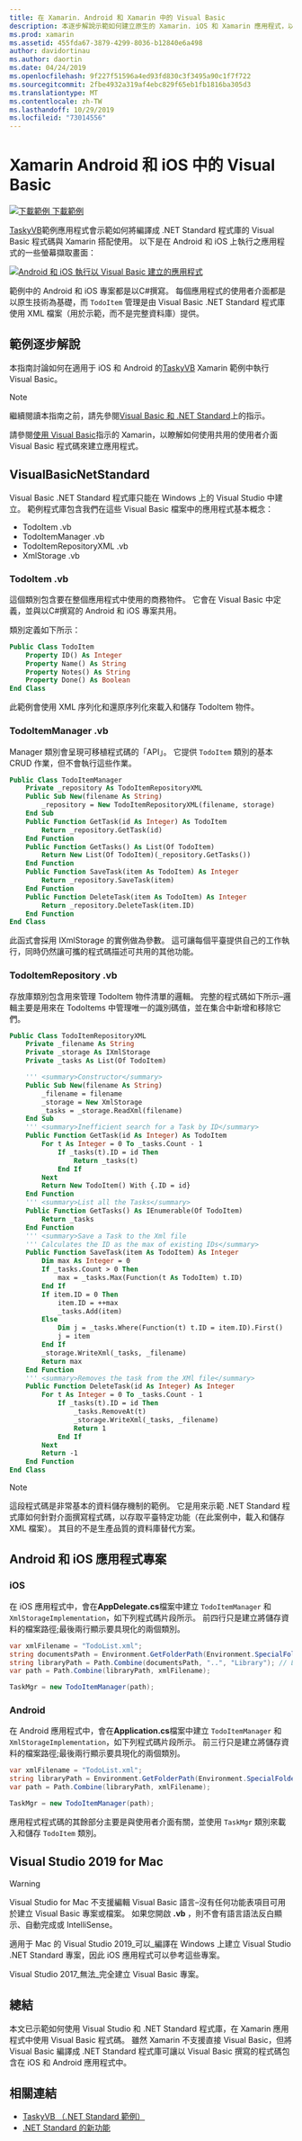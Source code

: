 ```yaml
---
title: 在 Xamarin. Android 和 Xamarin 中的 Visual Basic
description: 本逐步解說示範如何建立原生的 Xamarin. iOS 和 Xamarin 應用程式，以使用以 Visual Basic.NET 撰寫的商務邏輯。
ms.prod: xamarin
ms.assetid: 455fda67-3879-4299-8036-b12840e6a498
author: davidortinau
ms.author: daortin
ms.date: 04/24/2019
ms.openlocfilehash: 9f227f51596a4ed93fd830c3f3495a90c1f7f722
ms.sourcegitcommit: 2fbe4932a319af4ebc829f65eb1fb1816ba305d3
ms.translationtype: MT
ms.contentlocale: zh-TW
ms.lasthandoff: 10/29/2019
ms.locfileid: "73014556"
---
```

# <a name="visual-basic-in-xamarin-android-and-ios"></a>Xamarin Android 和 iOS 中的 Visual Basic

[![下載範例](~/media/shared/download.png) 下載範例](https://docs.microsoft.com/samples/xamarin/mobile-samples/visualbasic-taskyvb/)

[TaskyVB](https://docs.microsoft.com/samples/xamarin/mobile-samples/visualbasic-taskyvb/)範例應用程式會示範如何將編譯成 .NET Standard 程式庫的 Visual Basic 程式碼與 Xamarin 搭配使用。 以下是在 Android 和 iOS 上執行之應用程式的一些螢幕擷取畫面：

 [![Android 和 iOS 執行以 Visual Basic 建立的應用程式](native-apps-images/simulators-sml.png)](native-apps-images/simulators.png#lightbox)

範例中的 Android 和 iOS 專案都是以C#撰寫。 每個應用程式的使用者介面都是以原生技術為基礎，而 `TodoItem` 管理是由 Visual Basic .NET Standard 程式庫使用 XML 檔案（用於示範，而不是完整資料庫）提供。

## <a name="sample-walkthrough"></a>範例逐步解說

本指南討論如何在適用于 iOS 和 Android 的[TaskyVB](https://github.com/xamarin/mobile-samples/tree/master/VisualBasic/TaskyVB) Xamarin 範例中執行 Visual Basic。

> [!NOTE]
> 繼續閱讀本指南之前，請先參閱[Visual Basic 和 .NET Standard](index.md)上的指示。
>
> 請參閱[使用 Visual Basic](xamarin-forms.md)指示的 Xamarin，以瞭解如何使用共用的使用者介面 Visual Basic 程式碼來建立應用程式。

## <a name="visualbasicnetstandard"></a>VisualBasicNetStandard

Visual Basic .NET Standard 程式庫只能在 Windows 上的 Visual Studio 中建立。
範例程式庫包含我們在這些 Visual Basic 檔案中的應用程式基本概念：

- TodoItem .vb
- TodoItemManager .vb
- TodoItemRepositoryXML .vb
- XmlStorage .vb

### <a name="todoitemvb"></a>TodoItem .vb

這個類別包含要在整個應用程式中使用的商務物件。 它會在 Visual Basic 中定義，並與以C#撰寫的 Android 和 iOS 專案共用。

類別定義如下所示：

```vb
Public Class TodoItem
    Property ID() As Integer
    Property Name() As String
    Property Notes() As String
    Property Done() As Boolean
End Class
```

此範例會使用 XML 序列化和還原序列化來載入和儲存 TodoItem 物件。

### <a name="todoitemmanagervb"></a>TodoItemManager .vb

Manager 類別會呈現可移植程式碼的「API」。 它提供 `TodoItem` 類別的基本 CRUD 作業，但不會執行這些作業。

```vb
Public Class TodoItemManager
    Private _repository As TodoItemRepositoryXML
    Public Sub New(filename As String)
        _repository = New TodoItemRepositoryXML(filename, storage)
    End Sub
    Public Function GetTask(id As Integer) As TodoItem
        Return _repository.GetTask(id)
    End Function
    Public Function GetTasks() As List(Of TodoItem)
        Return New List(Of TodoItem)(_repository.GetTasks())
    End Function
    Public Function SaveTask(item As TodoItem) As Integer
        Return _repository.SaveTask(item)
    End Function
    Public Function DeleteTask(item As TodoItem) As Integer
        Return _repository.DeleteTask(item.ID)
    End Function
End Class
```

此函式會採用 IXmlStorage 的實例做為參數。 這可讓每個平臺提供自己的工作執行，同時仍然讓可攜的程式碼描述可共用的其他功能。

### <a name="todoitemrepositoryvb"></a>TodoItemRepository .vb

存放庫類別包含用來管理 TodoItem 物件清單的邏輯。 完整的程式碼如下所示–邏輯主要是用來在 TodoItems 中管理唯一的識別碼值，並在集合中新增和移除它們。

```vb
Public Class TodoItemRepositoryXML
    Private _filename As String
    Private _storage As IXmlStorage
    Private _tasks As List(Of TodoItem)

    ''' <summary>Constructor</summary>
    Public Sub New(filename As String)
        _filename = filename
        _storage = New XmlStorage
        _tasks = _storage.ReadXml(filename)
    End Sub
    ''' <summary>Inefficient search for a Task by ID</summary>
    Public Function GetTask(id As Integer) As TodoItem
        For t As Integer = 0 To _tasks.Count - 1
            If _tasks(t).ID = id Then
                Return _tasks(t)
            End If
        Next
        Return New TodoItem() With {.ID = id}
    End Function
    ''' <summary>List all the Tasks</summary>
    Public Function GetTasks() As IEnumerable(Of TodoItem)
        Return _tasks
    End Function
    ''' <summary>Save a Task to the Xml file
    ''' Calculates the ID as the max of existing IDs</summary>
    Public Function SaveTask(item As TodoItem) As Integer
        Dim max As Integer = 0
        If _tasks.Count > 0 Then
            max = _tasks.Max(Function(t As TodoItem) t.ID)
        End If
        If item.ID = 0 Then
            item.ID = ++max
            _tasks.Add(item)
        Else
            Dim j = _tasks.Where(Function(t) t.ID = item.ID).First()
            j = item
        End If
        _storage.WriteXml(_tasks, _filename)
        Return max
    End Function
    ''' <summary>Removes the task from the XMl file</summary>
    Public Function DeleteTask(id As Integer) As Integer
        For t As Integer = 0 To _tasks.Count - 1
            If _tasks(t).ID = id Then
                _tasks.RemoveAt(t)
                _storage.WriteXml(_tasks, _filename)
                Return 1
            End If
        Next
        Return -1
    End Function
End Class
```

> [!NOTE]
> 這段程式碼是非常基本的資料儲存機制的範例。
> 它是用來示範 .NET Standard 程式庫如何針對介面撰寫程式碼，以存取平臺特定功能（在此案例中，載入和儲存 XML 檔案）。 其目的不是生產品質的資料庫替代方案。

## <a name="android-and-ios-application-projects"></a>Android 和 iOS 應用程式專案

### <a name="ios"></a>iOS

在 iOS 應用程式中，會在**AppDelegate.cs**檔案中建立 `TodoItemManager` 和 `XmlStorageImplementation`，如下列程式碼片段所示。 前四行只是建立將儲存資料的檔案路徑;最後兩行顯示要具現化的兩個類別。

```csharp
var xmlFilename = "TodoList.xml";
string documentsPath = Environment.GetFolderPath(Environment.SpecialFolder.Personal); // Documents folder
string libraryPath = Path.Combine(documentsPath, "..", "Library"); // Library folder
var path = Path.Combine(libraryPath, xmlFilename);

TaskMgr = new TodoItemManager(path);
```

### <a name="android"></a>Android

在 Android 應用程式中，會在**Application.cs**檔案中建立 `TodoItemManager` 和 `XmlStorageImplementation`，如下列程式碼片段所示。 前三行只是建立將儲存資料的檔案路徑;最後兩行顯示要具現化的兩個類別。

```csharp
var xmlFilename = "TodoList.xml";
string libraryPath = Environment.GetFolderPath(Environment.SpecialFolder.Personal);
var path = Path.Combine(libraryPath, xmlFilename);

TaskMgr = new TodoItemManager(path);
```

應用程式程式碼的其餘部分主要是與使用者介面有關，並使用 `TaskMgr` 類別來載入和儲存 `TodoItem` 類別。

## <a name="visual-studio-2019-for-mac"></a>Visual Studio 2019 for Mac

> [!WARNING]
> Visual Studio for Mac 不支援編輯 Visual Basic 語言–沒有任何功能表項目可用於建立 Visual Basic 專案或檔案。 如果您開啟 **.vb** ，則不會有語言語法反白顯示、自動完成或 IntelliSense。

適用于 Mac 的 Visual Studio 2019_可以_編譯在 Windows 上建立 Visual Studio .NET Standard 專案，因此 iOS 應用程式可以參考這些專案。

Visual Studio 2017_無法_完全建立 Visual Basic 專案。

## <a name="summary"></a>總結

本文已示範如何使用 Visual Studio 和 .NET Standard 程式庫，在 Xamarin 應用程式中使用 Visual Basic 程式碼。 雖然 Xamarin 不支援直接 Visual Basic，但將 Visual Basic 編譯成 .NET Standard 程式庫可讓以 Visual Basic 撰寫的程式碼包含在 iOS 和 Android 應用程式中。

## <a name="related-links"></a>相關連結

- [TaskyVB （.NET Standard 範例）](https://github.com/xamarin/mobile-samples/tree/master/VisualBasic/TaskyVB)
- [.NET Standard 的新功能](https://docs.microsoft.com/dotnet/standard/whats-new/whats-new-in-dotnet-standard?tabs=csharp)
